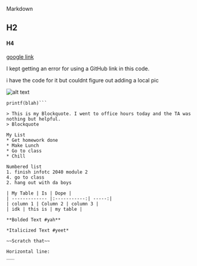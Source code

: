 Markdown
## H2
#### H4
[google link](google.com)

I kept getting an error for using a GitHub link in this code.

i have the code for it but couldnt figure out adding a local pic

![alt text](https://www.akc.org/wp-content/themes/akc/component-library/assets/img/welcome.jpg "Cute puppy")

```"C# syntax highlighting"
printf(blah)```

> This is my Blockquote. I went to office hours today and the TA was nothing but helpful.
> Blockquote

My List
* Get homework done
* Make Lunch
* Go to class
* Chill

Numbered list
1. finish infotc 2040 module 2
4. go to class
2. hang out with da boys

| My Table | Is | Dope |
| ------------- |:-----------:| -----:|
| column 1 | Column 2 | column 3 |
| idk | this is | my table |

**Bolded Text #yah**

*Italicized Text #yeet*

~~Scratch that~~

Horizontal line:
___
